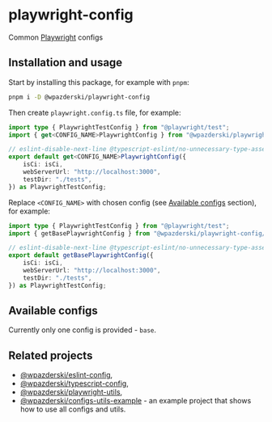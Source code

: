 # playwright-config

Common [Playwright](https://playwright.dev/) configs

## Installation and usage

Start by installing this package, for example with `pnpm`:

```sh
pnpm i -D @wpazderski/playwright-config
```

Then create `playwright.config.ts` file, for example:

```ts
import type { PlaywrightTestConfig } from "@playwright/test";
import { get<CONFIG_NAME>PlaywrightConfig } from "@wpazderski/playwright-config/<CONFIG_NAME>.config.js";

// eslint-disable-next-line @typescript-eslint/no-unnecessary-type-assertion
export default get<CONFIG_NAME>PlaywrightConfig({
    isCi: isCi,
    webServerUrl: "http://localhost:3000",
    testDir: "./tests",
}) as PlaywrightTestConfig;
```

Replace `<CONFIG_NAME>` with chosen config (see [Available configs](#available-configs) section), for example:

```ts
import type { PlaywrightTestConfig } from "@playwright/test";
import { getBasePlaywrightConfig } from "@wpazderski/playwright-config/base.config.js";

// eslint-disable-next-line @typescript-eslint/no-unnecessary-type-assertion
export default getBasePlaywrightConfig({
    isCi: isCi,
    webServerUrl: "http://localhost:3000",
    testDir: "./tests",
}) as PlaywrightTestConfig;
```

## Available configs

Currently only one config is provided - `base`.

## Related projects

- [@wpazderski/eslint-config](https://github.com/wpazderski/eslint-config),
- [@wpazderski/typescript-config](https://github.com/wpazderski/typescript-config),
- [@wpazderski/playwright-utils](https://github.com/wpazderski/playwright-utils),
- [@wpazderski/configs-utils-example](https://github.com/wpazderski/configs-utils-example) - an example project that shows how to use all configs and utils.
